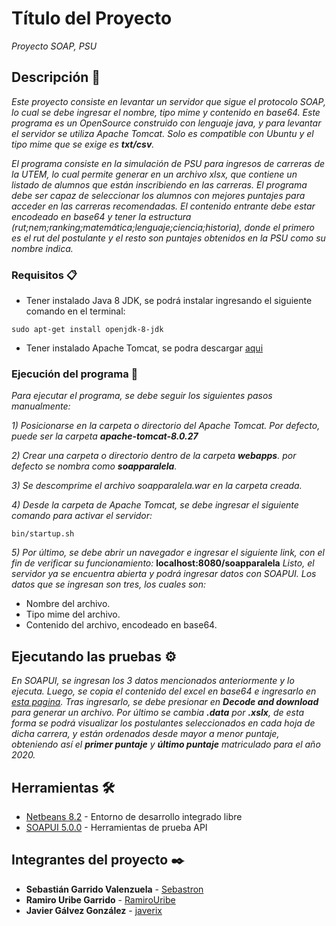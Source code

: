 # Título del Proyecto

_Proyecto SOAP, PSU_

## Descripción 🚀

_Este proyecto consiste en levantar un servidor que sigue el protocolo SOAP,_ 
_lo cual se debe ingresar el nombre, tipo mime y contenido en base64. Este_
_programa es un OpenSource construido con lenguaje java, y para levantar_
_el servidor se utiliza Apache Tomcat. Solo es compatible con Ubuntu y el_
_tipo mime que se exige es **txt/csv**._

_El programa consiste en la simulación de PSU para ingresos de carreras de la UTEM,_
_lo cual permite generar en un archivo xlsx, que contiene un listado de alumnos que están_
_inscribiendo en las carreras. El programa debe ser capaz de seleccionar los alumnos con_
_mejores puntajes para acceder en las carreras recomendadas. El contenido entrante debe estar_
_encodeado en base64 y tener la estructura (rut;nem;ranking;matemática;lenguaje;ciencia;historia),_
_donde el primero es el rut del postulante y el resto son puntajes obtenidos en la PSU como_
_su nombre indica._

### Requisitos 📋

* Tener instalado Java 8 JDK, se podrá instalar ingresando el siguiente comando en el terminal:
```
sudo apt-get install openjdk-8-jdk
```
* Tener instalado Apache Tomcat, se podra descargar [aqui](https://archive.apache.org/dist/tomcat/tomcat-8/v8.0.27/bin/)

### Ejecución del programa 🔧

_Para ejecutar el programa, se debe seguir los siguientes pasos manualmente:_

_1) Posicionarse en la carpeta o directorio del Apache Tomcat._
   _Por defecto, puede ser la carpeta **apache-tomcat-8.0.27**_
   
_2) Crear una carpeta o directorio dentro de la carpeta **webapps**._
   _por defecto se nombra como **soapparalela**._
   
_3) Se descomprime el archivo soapparalela.war en la carpeta creada._

_4) Desde la carpeta de Apache Tomcat, se debe ingresar el siguiente_
   _comando para activar el servidor:_
```
bin/startup.sh
```

_5) Por último, se debe abrir un navegador e ingresar el siguiente link,_
   _con el fin de verificar su funcionamiento:_ 
   **localhost:8080/soapparalela**
_Listo, el servidor ya se encuentra abierta y podrá ingresar datos con SOAPUI._
_Los datos que se ingresan son tres, los cuales son:_
* Nombre del archivo.
* Tipo mime del archivo.
* Contenido del archivo, encodeado en base64.

## Ejecutando las pruebas ⚙️

_En SOAPUI, se ingresan los 3 datos mencionados anteriormente y lo ejecuta._
_Luego, se copia el contenido del excel en base64 e ingresarlo en [esta pagina](https://www.freeformatter.com/base64-encoder.html)._
_Tras ingresarlo, se debe presionar en **Decode and download** para generar_
_un archivo. Por último se cambia **.data** por **.xslx**, de esta forma se_
_podrá visualizar los postulantes seleccionados en cada hoja de dicha carrera,_
_y están ordenados desde mayor a menor puntaje, obteniendo así el **primer puntaje**_
_y **último puntaje** matriculado para el año 2020._


## Herramientas 🛠️

* [Netbeans 8.2](https://netbeans.org/downloads/8.2/rc/) - Entorno de desarrollo integrado libre
* [SOAPUI 5.0.0](https://www.soapui.org/downloads/soapui/) - Herramientas de prueba API 

## Integrantes del proyecto ✒️

* **Sebastián Garrido Valenzuela** - [Sebastron](https://github.com/Sebastron)
* **Ramiro Uribe Garrido** - [RamiroUribe](https://github.com/RamiroUribe)
* **Javier Gálvez González** - [javerix](https://github.com/javerix)


